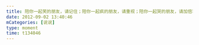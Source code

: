 ```yaml
---
title: 陪你一起笑的朋友，请记住；陪你一起疯的朋友，请重视；陪你一起哭的朋友，请加倍珍惜！
date: 2012-09-02 13:40:46
mCategories: [说说]
type: moment
time: t134046
---
```


